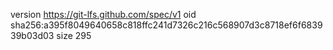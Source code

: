 version https://git-lfs.github.com/spec/v1
oid sha256:a395f8049640658c818ffc241d7326c216c568907d3c8718ef6f683939b03d03
size 295
